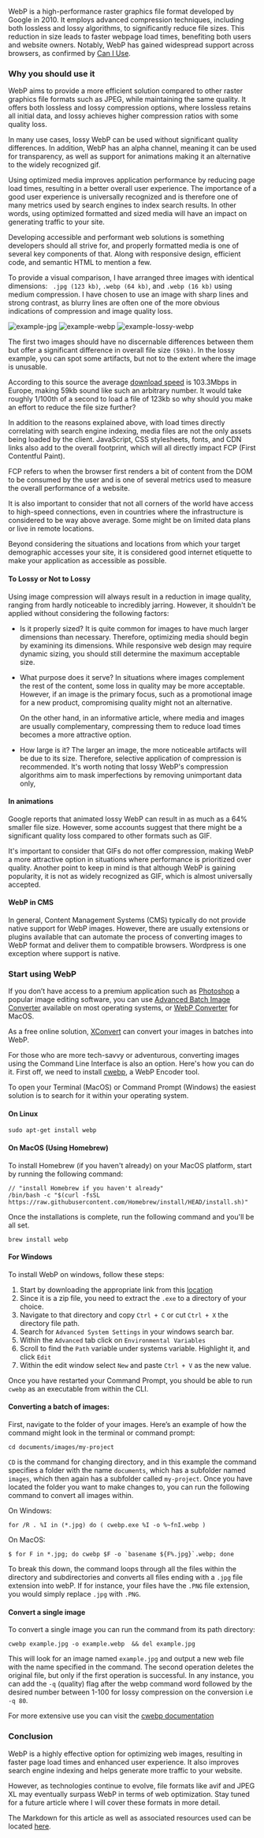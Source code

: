WebP is a high-performance raster graphics file format developed by Google in 2010. It employs advanced compression techniques, including both lossless and lossy algorithms, to significantly reduce file sizes. This reduction in size leads to faster webpage load times, benefiting both users and website owners. Notably, WebP has gained widespread support across browsers, as confirmed by [Can I Use](https://caniuse.com/webp).

### Why you should use it

WebP aims to provide a more efficient solution compared to other raster graphics file formats such as JPEG, while maintaining the same quality. It offers both lossless and lossy compression options, where lossless retains all initial data, and lossy achieves higher compression ratios with some quality loss.

In many use cases, lossy WebP can be used without significant quality differences. In addition, WebP has an alpha channel, meaning it can be used for transparency, as well as support for animations making it an alternative to the widely recognized gif.

Using optimized media improves application performance by reducing page load times, resulting in a better overall user experience. The importance of a good user experience is universally recognized and is therefore one of many metrics used by search engines to index search results. In other words, using optimized formatted and sized media will have an impact on generating traffic to your site.

Developing accessible and performant web solutions is something developers should all strive for, and properly formatted media is one of several key components of that. Along with responsive design, efficient code, and semantic HTML to mention a few.

To provide a visual comparison, I have arranged three images with identical dimensions: ` .jpg (123 kb)`, `.webp (64 kb)`, and `.webp (16 kb)` using medium compression. I have chosen to use an image with sharp lines and strong contrast, as blurry lines are often one of the more obvious indications of compression and image quality loss.

![example-jpg](https://i.ibb.co/hLtHWBR/example.jpg)
![example-webp](https://i.ibb.co/xXX2JN7/example-webp.webp)
![example-lossy-webp](https://i.ibb.co/f4Y1dZW/exampleloss.webp)

The first two images should have no discernable differences between them but offer a significant difference in overall file size `(59kb)`. In the lossy example, you can spot some artifacts, but not to the extent where the image is unusable.

According to this source the average [download speed](https://www.europeandatajournalism.eu/internet-speed-in-europe/) is 103.3Mbps in Europe, making 59kb sound like such an arbitrary number. It would take roughly 1/100th of a second to load a file of 123kb so why should you make an effort to reduce the file size further?

In addition to the reasons explained above, with load times directly correlating with search engine indexing, media files are not the only assets being loaded by the client. JavaScript, CSS stylesheets, fonts, and CDN links also add to the overall footprint, which will all directly impact FCP (First Contentful Paint).

FCP refers to when the browser first renders a bit of content from the DOM to be consumed by the user and is one of several metrics used to measure the overall performance of a website.

It is also important to consider that not all corners of the world have access to high-speed connections, even in countries where the infrastructure is considered to be way above average. Some might be on limited data plans or live in remote locations.

Beyond considering the situations and locations from which your target demographic accesses your site, it is considered good internet etiquette to make your application as accessible as possible.

#### To Lossy or Not to Lossy

Using image compression will always result in a reduction in image quality, ranging from hardly noticeable to incredibly jarring. However, it shouldn't be applied without considering the following factors:

- Is it properly sized?
  It is quite common for images to have much larger dimensions than necessary. Therefore, optimizing media should begin by examining its dimensions. While responsive web design may require dynamic sizing, you should still determine the maximum acceptable size.

- What purpose does it serve?
  In situations where images complement the rest of the content, some loss in quality may be more acceptable. However, if an image is the primary focus, such as a promotional image for a new product, compromising quality might not an alternative.

  On the other hand, in an informative article, where media and images are usually complementary, compressing them to reduce load times becomes a more attractive option.

- How large is it?
  The larger an image, the more noticeable artifacts will be due to its size. Therefore, selective application of compression is recommended. It's worth noting that lossy WebP's compression algorithms aim to mask imperfections by removing unimportant data only,

#### In animations

Google reports that animated lossy WebP can result in as much as a 64% smaller file size. However, some accounts suggest that there might be a significant quality loss compared to other formats such as GIF.

It's important to consider that GIFs do not offer compression, making WebP a more attractive option in situations where performance is prioritized over quality. Another point to keep in mind is that although WebP is gaining popularity, it is not as widely recognized as GIF, which is almost universally accepted.

#### WebP in CMS

In general, Content Management Systems (CMS) typically do not provide native support for WebP images. However, there are usually extensions or plugins available that can automate the process of converting images to WebP format and deliver them to compatible browsers. Wordpress is one exception where support is native.

### Start using WebP

If you don’t have access to a premium application such as [Photoshop](https://www.adobe.com/products/photoshop.html) a popular image editing software, you can use [Advanced Batch Image Converter](https://sourceforge.net/projects/abic/) available on most operating systems, or [WebP Converter](https://apps.apple.com/us/app/webp-converter/id1522368690?mt=12) for MacOS.

As a free online solution, [XConvert](https://www.xconvert.com/compress-image) can convert your images in batches into WebP.

For those who are more tech-savvy or adventurous, converting images using the Command Line Interface is also an option. Here's how you can do it. First off, we need to install [cwebp](https://developers.google.com/speed/webp/docs/cwebp), a WebP Encoder tool.

To open your Terminal (MacOS) or Command Prompt (Windows) the easiest solution is to search for it within your operating system.

#### On Linux

```shell
sudo apt-get install webp
```

#### On MacOS (Using Homebrew)

To install Homebrew (if you haven't already) on your MacOS platform, start by running the following command:

```shell
// "install Homebrew if you haven't already"
/bin/bash -c "$(curl -fsSL https://raw.githubusercontent.com/Homebrew/install/HEAD/install.sh)"
```

Once the installations is complete, run the following command and you'll be all set.

```shell
brew install webp
```

#### For Windows

To install WebP on windows, follow these steps:

1. Start by downloading the appropriate link from this [location](https://developers.google.com/speed/webp/docs/precompiled)
2. Since it is a zip file, you need to extract the `.exe` to a directory of your choice.
3. Navigate to that directory and copy `Ctrl + C` or cut `Ctrl + X` the directory file path.
4. Search for `Advanced System Settings` in your windows search bar.
5. Within the `Advanced` tab click on `Environmental Variables`
6. Scroll to find the `Path` variable under systems variable. Highlight it, and click `Edit`
7. Within the edit window select `New` and paste `Ctrl + V` as the new value.

Once you have restarted your Command Prompt, you should be able to run `cwebp` as an executable from within the CLI.

#### Converting a batch of images:

First, navigate to the folder of your images. Here’s an example of how the command might look in the terminal or command prompt:

```shell
cd documents/images/my-project
```

`CD` is the command for changing directory, and in this example the command specifies a folder with the name `documents`, which has a subfolder named `images`, which then again has a subfolder called `my-project`. Once you have located the folder you want to make changes to, you can run the following command to convert all images within.

On Windows:

```shell
for /R . %I in (*.jpg) do ( cwebp.exe %I -o %~fnI.webp )
```

On MacOS:

```shell
$ for F in *.jpg; do cwebp $F -o `basename ${F%.jpg}`.webp; done
```

To break this down, the command loops through all the files within the directory and subdirectories and converts all files ending with a `.jpg` file extension into webP. If for instance, your files have the `.PNG` file extension, you would simply replace `.jpg` with `.PNG`.

#### Convert a single image

To convert a single image you can run the command from its path directory:

```shell
cwebp example.jpg -o example.webp  && del example.jpg
```

This will look for an image named `example.jpg` and output a new web file with the name specified in the command. The second operation deletes the original file, but only if the first operation is successful.
In any instance, you can add the `-q` (quality) flag after the webp command word followed by the desired number between 1-100 for lossy compression on the conversion i.e `-q 80`.

For more extensive use you can visit the [cwebp documentation](https://developers.google.com/speed/webp/docs/cwebp)

### Conclusion

WebP is a highly effective option for optimizing web images, resulting in faster page load times and enhanced user experience. It also improves search engine indexing and helps generate more traffic to your website.

However, as technologies continue to evolve, file formats like avif and JPEG XL may eventually surpass WebP in terms of web optimization. Stay tuned for a future article where I will cover these formats in more detail.

The Markdown for this article as well as associated resources used can be located [here]().

